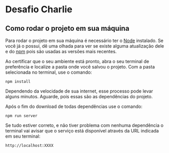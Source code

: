 # Desafio Charlie

## Como rodar o projeto em sua máquina

Para rodar o projeto em sua máquina é necessário ter o [Node](https://nodejs.org) instalado.
Se você já o possui, dê uma olhada para ver se existe alguma atualização dele e do [npm](https://www.npmjs.com/) pois são usadas as versões mais recentes.

Ao certificar que o seu ambiente está pronto, abra o seu terminal de preferência e localize a pasta onde você salvou o projeto. Com a pasta selecionada no terminal, use o comando:
```
npm install
```
Dependendo da velocidade de sua internet, esse processo pode levar alguns minutos. Aguarde, pois essas são as dependências do projeto.

Após o fim do download de todas dependências use o comando:
```
npm run server
```
Se tudo estiver correto, e não tiver problema com nenhuma dependência o terminal vai avisar que o serviço está disponível através da URL indicada em seu terminal:
```
http://localhost:XXXX
```